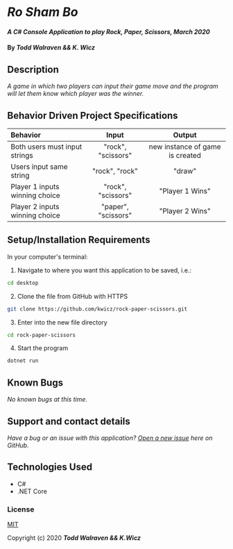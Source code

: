 # _Ro Sham Bo_

#### _A C# Console Application to play Rock, Paper, Scissors, March 2020_

#### By _**Todd Walraven && K. Wicz**_



## Description

_A game in which two players can input their game move and the program will let them know which player was the winner._

## Behavior Driven Project Specifications

| Behavior | Input | Output |
|:---|:---:|:---:|
|Both users must input strings|"rock", "scissors"|new instance of game is created|
|Users input same string|"rock", "rock"|"draw"|
|Player 1 inputs winning choice|"rock", "scissors"|"Player 1 Wins"|
|Player 2 inputs winning choice|"paper", "scissors"|"Player 2 Wins"|

## Setup/Installation Requirements

In your computer's terminal:

1. Navigate to where you want this application to be saved, i.e.:
```sh
cd desktop
```
2. Clone the file from GitHub with HTTPS
```sh
git clone https://github.com/kwicz/rock-paper-scissors.git
```
3.  Enter into the new file directory
```sh
cd rock-paper-scissors
```
4.  Start the program
```sh
dotnet run
```

## Known Bugs

_No known bugs at this time._

## Support and contact details

_Have a bug or an issue with this application? [Open a new issue](https://github.com/kwicz/rock-paper-scissors/issues) here on GitHub._

## Technologies Used

* C#
* .NET Core

### License

[MIT](https://choosealicense.com/licenses/mit/)

Copyright (c) 2020 **_Todd Walraven && K.Wicz_**